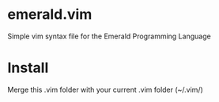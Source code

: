 # emerald.vim
Simple vim syntax file for the Emerald Programming Language

# Install
Merge this .vim folder with your current .vim folder (~/.vim/)
